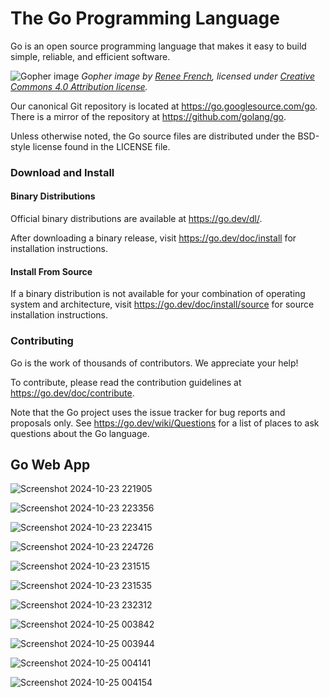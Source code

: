 # The Go Programming Language

Go is an open source programming language that makes it easy to build simple,
reliable, and efficient software.

![Gopher image](https://golang.org/doc/gopher/fiveyears.jpg)
*Gopher image by [Renee French][rf], licensed under [Creative Commons 4.0 Attribution license][cc4-by].*

Our canonical Git repository is located at https://go.googlesource.com/go.
There is a mirror of the repository at https://github.com/golang/go.

Unless otherwise noted, the Go source files are distributed under the
BSD-style license found in the LICENSE file.

### Download and Install

#### Binary Distributions

Official binary distributions are available at https://go.dev/dl/.

After downloading a binary release, visit https://go.dev/doc/install
for installation instructions.

#### Install From Source

If a binary distribution is not available for your combination of
operating system and architecture, visit
https://go.dev/doc/install/source
for source installation instructions.

### Contributing

Go is the work of thousands of contributors. We appreciate your help!

To contribute, please read the contribution guidelines at https://go.dev/doc/contribute.

Note that the Go project uses the issue tracker for bug reports and
proposals only. See https://go.dev/wiki/Questions for a list of
places to ask questions about the Go language.

[rf]: https://reneefrench.blogspot.com/
[cc4-by]: https://creativecommons.org/licenses/by/4.0/

## Go Web App

![Screenshot 2024-10-23 221905](https://github.com/user-attachments/assets/a83a60b2-495f-414a-bb33-f11ba5557b51)

![Screenshot 2024-10-23 223356](https://github.com/user-attachments/assets/5bb5e1aa-3986-4794-bc39-807a02d2e485)

![Screenshot 2024-10-23 223415](https://github.com/user-attachments/assets/3bad13c7-865c-4e2a-9abb-70f88971b213)

![Screenshot 2024-10-23 224726](https://github.com/user-attachments/assets/5bcd85b3-c734-4e46-973b-be98a1e7c585)

![Screenshot 2024-10-23 231515](https://github.com/user-attachments/assets/92ddea28-ab80-4534-8996-efec367f21e0)

![Screenshot 2024-10-23 231535](https://github.com/user-attachments/assets/b9c33285-d409-4131-837e-8e57128a72dd)

![Screenshot 2024-10-23 232312](https://github.com/user-attachments/assets/fe0b47fb-f0a4-4d60-9aa8-10d682e0f774)

![Screenshot 2024-10-25 003842](https://github.com/user-attachments/assets/8645c815-a330-4b83-a0ab-b8a037a171ef)

![Screenshot 2024-10-25 003944](https://github.com/user-attachments/assets/04a34df9-48ae-495f-bcae-6b32403639db)

![Screenshot 2024-10-25 004141](https://github.com/user-attachments/assets/e9a05188-2795-491d-bbdf-a0fcb8b5a1b7)

![Screenshot 2024-10-25 004154](https://github.com/user-attachments/assets/e9015cd7-3e59-43ed-813e-f2cf888a0845)
